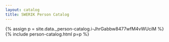 ```yaml
---
layout: catalog
title: SWERIK Person Catalog
---
```

{% assign p = site.data._person-catalog.i-JhrGabbw8477wfM4vWUciM %}
{% include person-catalog.html p=p %}

